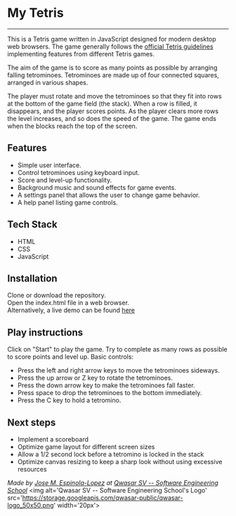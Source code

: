 # My Tetris
***

This is a Tetris game written in JavaScript designed for modern desktop web browsers. The game generally follows the <a href='https://tetris.fandom.com/wiki/Tetris_Guideline'> official Tetris guidelines</a> implementing features from different Tetris games.  

The aim of the game is to score as many points as possible by arranging falling tetrominoes. Tetrominoes are made up of four connected squares, arranged in various shapes.

The player must rotate and move the tetrominoes so that they fit into rows at the bottom of the game field (the stack). When a row is filled, it disappears, and the player scores points. As the player clears more rows the level increases, and so does the speed of the game. The game ends when the blocks reach the top of the screen.

## Features
- Simple user interface.
- Control tetrominoes using keyboard input.
- Score and level-up functionality.
- Background music and sound effects for game events.
- A settings panel that allows the user to change game behavior.
- A help panel listing game controls.

## Tech Stack
- HTML
- CSS
- JavaScript

## Installation
Clone or download the repository.   
Open the index.html file in a web browser.  
Alternatively, a live demo can be found <a href='https://jespinol.github.io/my_tetris/'>here</a>

## Play instructions
Click on "Start" to play the game.
Try to complete as many rows as possible to score points and level up.
Basic controls:
- Press the left and right arrow keys to move the tetrominoes sideways.
- Press the up arrow or Z key to rotate the tetrominoes.
- Press the down arrow key to make the tetrominoes fall faster.
- Press space to drop the tetrominoes to the bottom immediately.
- Press the C key to hold a tetromino.

## Next steps
- Implement a scoreboard
- Optimize game layout for different screen sizes
- Allow a 1/2 second lock before a tetromino is locked in the stack
- Optimize canvas resizing to keep a sharp look without using excessive resources

<span><i>Made by <a href='https://github.com/jespinol/my_tetris'>Jose M. Espinola-Lopez</a> at <a href='https://qwasar.io'>Qwasar SV -- Software Engineering School</a></i></span>
<span><img alt='Qwasar SV -- Software Engineering School's Logo' src='https://storage.googleapis.com/qwasar-public/qwasar-logo_50x50.png' width='20px'></span>
